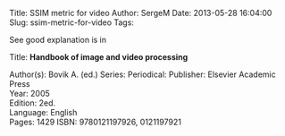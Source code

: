 Title: SSIM metric for video
Author: SergeM
Date: 2013-05-28 16:04:00
Slug: ssim-metric-for-video
Tags: 

<div dir="ltr" style="text-align: left;" trbidi="on">See good explanation is in

Title: **Handbook of image and video processing&nbsp;**<div>Author(s): Bovik A. (ed.)
Series: Periodical: 
Publisher: Elsevier Academic Press&nbsp;</div><div>Year: 2005&nbsp;</div><div>Edition: 2ed.</div><div>Language: English&nbsp;</div><div>Pages: 1429
ISBN: 9780121197926, 0121197921</div></div>